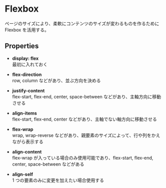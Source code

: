 # Flexbox

ページのサイズにより、柔軟にコンテンツのサイズが変わるものを作るために Flexbox を活用する。

## Properties

- **display: flex** <br>
  最初に入れておく

- **flex-direction** <br>
  row, column などがあり、並ぶ方向を決める

- **justify-content** <br>
  flex-start, flex-end, center, space-between などがあり、主軸方向に移動させる

- **align-items** <br>
  flex-start, flex-end, center などがあり、主軸でない軸方向に移動させる

- **flex-wrap** <br>
  wrap, wrap-reverse などがあり、親要素のサイズによって、行や列をかえながら表示する

- **align-content** <br>
  flex-wrap が入っている場合のみ使用可能であり、flex-start, flex-end, center, space-between などがある

- **align-self** <br>
  1 つの要素のみに変更を加えたい場合使用する
